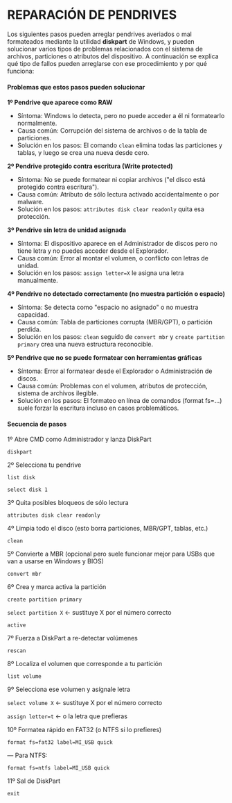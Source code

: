 # REPARACIÓN DE PENDRIVES

Los siguientes pasos pueden arreglar pendrives averiados o mal formateados mediante la utilidad **diskpart** de Windows, y pueden solucionar varios tipos de problemas relacionados con el sistema de archivos, particiones o atributos del dispositivo. A continuación se explica qué tipo de fallos pueden arreglarse con ese procedimiento y por qué funciona:

#### Problemas que estos pasos pueden solucionar

**1º Pendrive que aparece como RAW**

- Síntoma: Windows lo detecta, pero no puede acceder a él ni formatearlo normalmente.
- Causa común: Corrupción del sistema de archivos o de la tabla de particiones.
- Solución en los pasos: El comando `clean` elimina todas las particiones y tablas, y luego se crea una nueva desde cero.

**2º Pendrive protegido contra escritura (Write protected)**

- Síntoma: No se puede formatear ni copiar archivos ("el disco está protegido contra escritura").
- Causa común: Atributo de sólo lectura activado accidentalmente o por malware.
- Solución en los pasos: `attributes disk clear readonly` quita esa protección.

**3º Pendrive sin letra de unidad asignada**

- Síntoma: El dispositivo aparece en el Administrador de discos pero no tiene letra y no puedes acceder desde el Explorador.
- Causa común: Error al montar el volumen, o conflicto con letras de unidad.
- Solución en los pasos: `assign letter=X` le asigna una letra manualmente.

**4º Pendrive no detectado correctamente (no muestra partición o espacio)**

- Síntoma: Se detecta como "espacio no asignado" o no muestra capacidad.
- Causa común: Tabla de particiones corrupta (MBR/GPT), o partición perdida.
- Solución en los pasos: `clean` seguido de `convert mbr` y `create partition primary` crea una nueva estructura reconocible.

**5º Pendrive que no se puede formatear con herramientas gráficas**

- Síntoma: Error al formatear desde el Explorador o Administración de discos.
- Causa común: Problemas con el volumen, atributos de protección, sistema de archivos ilegible.
- Solución en los pasos: El formateo en línea de comandos (format fs=...) suele forzar la escritura incluso en casos problemáticos. 

#### Secuencia de pasos

1º Abre CMD como Administrador y lanza DiskPart

`diskpart  `

2º Selecciona tu pendrive

`list disk`

`select disk 1 `      

3º    Quita posibles bloqueos de sólo lectura

`attributes disk clear readonly  `

4º    Limpia todo el disco (esto borra particiones, MBR/GPT, tablas, etc.)

`clean  `

5º    Convierte a MBR (opcional pero suele funcionar mejor para USBs que van a usarse en Windows y BIOS)

`convert mbr  `

6º    Crea y marca activa la partición

`create partition primary`  

`select partition X`   ← sustituye X por el número correcto 

`active ` 

7º    Fuerza a DiskPart a re-detectar volúmenes

`rescan`  

8º    Localiza el volumen que corresponde a tu partición

`list volume`  

9º    Selecciona ese volumen y asígnale letra

`select volume X`      ← sustituye X por el número correcto  

`assign letter=t`      ← o la letra que prefieras  

10º    Formatea rápido en FAT32 (o NTFS si lo prefieres)

`format fs=fat32 label=MI_USB quick`  

— Para NTFS:

`format fs=ntfs label=MI_USB quick`  

11º    Sal de DiskPart

`exit`






